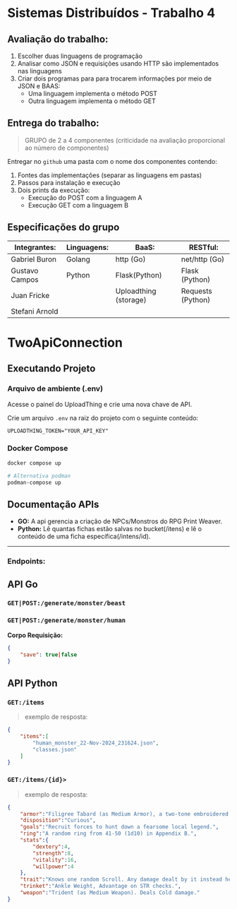 # Sistemas Distribuídos - Trabalho 4

## Avaliação do trabalho:  

1. Escolher duas linguagens de programação  
2. Analisar como JSON e requisições usando HTTP são implementados nas linguagens
3. Criar dois programas para para trocarem informações por meio de JSON e BAAS:
    - Uma linguagem implementa o método POST
    - Outra linguagem implementa o método GET

## Entrega do trabalho:

> GRUPO de 2 a 4 componentes (criticidade na avaliação proporcional ao número de componentes)

Entregar no `github` uma pasta com o nome dos componentes contendo: 
1. Fontes das implementaçôes (separar as linguagens em pastas)  
1. Passos para instalação e execução  
1. Dois prints da execução:
    - Execução do POST com a linguagem A  
    - Execução GET com a linguagem B

## Especificações do grupo

| Integrantes: | Linguagens: | BaaS: | RESTful: |  
| - | - | - | - | 
| Gabriel Buron | Golang | http (Go)  | net/http (Go) |
| Gustavo Campos | Python | Flask(Python) | Flask (Python) |
| Juan Fricke | | Uploadthing (storage) | Requests (Python) |
| Stefani Arnold |

# TwoApiConnection

## Executando Projeto

### Arquivo de ambiente (.env)

Acesse o painel do UploadThing e crie uma nova chave de API.

Crie um arquivo `.env` na raiz do projeto com o seguinte conteúdo:

```env
UPLOADTHING_TOKEN="YOUR_API_KEY"
```

### Docker Compose

```bash
docker compose up

# Alternativa podman
podman-compose up
```


## Documentação APIs
- **GO:** A api gerencia a criação de NPCs/Monstros do RPG Print Weaver.
- **Python:** Lê quantas fichas estão salvas no bucket(/itens) e lê o conteúdo de uma ficha específica(/intens/id).

---
### Endpoints:
## API Go
### `GET|POST:/generate/monster/beast`
### `GET|POST:/generate/monster/human`

**Corpo Requisição:**
```json
{
    "save": true|false
}
```

## API Python
### `GET:/items`

> exemplo de resposta: 

```json
{
    "items":[
        "human_monster_22-Nov-2024_231624.json",
        "classes.json"
    ]
}
```
### `GET:/items/{id}>`

> exemplo de resposta:

```json
{
    "armor":"Filigree Tabard (as Medium Armor), a two-tone embroidered cloth coat.",
    "disposition":"Curious",
    "goals":"Recruit forces to hunt down a fearsome local legend.",
    "ring":"A random ring from 41-50 (1d10) in Appendix B.",
    "stats":{
        "dextery":4,
        "strength":8,
        "vitality":16,
        "willpower":4
    },
    "trait":"Knows one random Scroll. Any damage dealt by it instead heals an equal amount.",
    "trinket":"Ankle Weight, Advantage on STR checks.",
    "weapon":"Trident (as Medium Weapon). Deals Cold damage."
}
```

